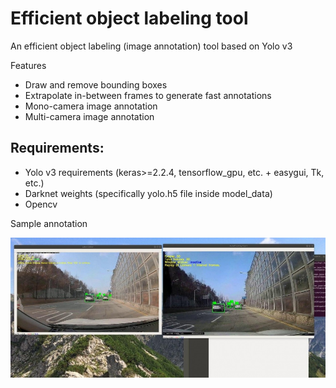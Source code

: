 # Efficient object labeling tool
An efficient object labeling (image annotation) tool based on Yolo v3

Features
- Draw and remove bounding boxes
- Extrapolate in-between frames to generate fast annotations
- Mono-camera image annotation
- Multi-camera image annotation


## Requirements: 

- Yolo v3 requirements (keras>=2.2.4, tensorflow_gpu, etc. + easygui, Tk, etc.)
- Darknet weights (specifically yolo.h5 file inside model_data)
- Opencv

Sample annotation

![Sample Image](sample_img.jpg)

